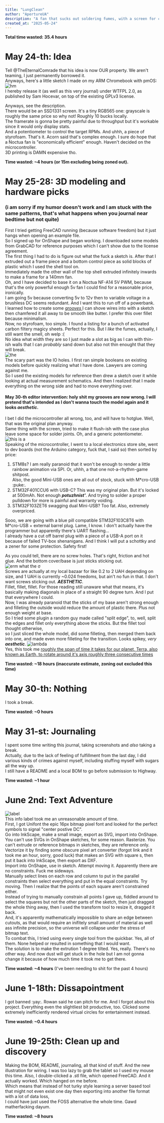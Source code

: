 ```yaml
---
title: "LungClean"
author: "ApertureUA"
description: "A fan that sucks out soldering fumes, with a screen for complexity points"
created_at: "2025-05-24"
---
```


**Total time wasted: 35.4 hours**

# May 24-th: Idea

Tell @TheEternalComrade that his idea is now OUR property. We aren't teaming, I just permanently borrowed it.  
Anyways, here's a little sketch I made on my ARM Chromebook with pmOS: ![hm](images/sketch.png)  
I hereby release it (as well as this very journal) under WTFPL 2.0, as published by Sam Hocevar, on top of the existing GPLv3 license.

Anyways, see the description.  
There would be an SSD1331 screen. It's a tiny RGB565 one: grayscale is roughly the same price so why not! Roughly 10 bucks locally.  
The framerate is gonna be pretty painful due to throughput but it's workable since it would only display stats.  
And a potentiometer to control the target RPMs. And uhhh, a piece of styrofoam. That's it. Acorn said that's complex enough. 
I sure do hope that a Noctua fan is "economically efficient" enough. Haven't decided on the microcontroller.  
3D printing is DAMN expensive tho.

**Time wasted: ~4 hours (or 15m excluding being zoned out).**

# May 25-28: 3D modeling and hardware picks
### (i am sorry if my humor doesn't work and I am stuck with the same patterns, that's what happens when you journal near bedtime but not quite)
First I tried getting FreeCAD running (because software freedom) but it just hangs when opening an example file.  
So I signed up for OnShape and began working. I downloaded some models from GrabCAD for reference purposes which I can't show due to the license agreement.  
The first thing I had to do is figure out what the fuck a sketch is. After that I extruded out a frame piece and a bottom control piece as solid blocks of plastic which I used the shell tool on.  
Immediately made the other wall of the top shell extruded infinitely inwards to make a frame for a 140mm fan.  
Oh, and I have decided to base it on a Noctua NF-A14 5V PWM, because that's the only powerful enough 5v fan I could find for a reasonable price, ironically.  
I am going 5v because converting 5v to 12v then to variable voltage in a brushless DC seems redundant. And I want this to run off of a powerbank.  
I learned how to create some <u> *grooves* </u> I can shove wires into with a sketch then chamfered it all away to be smooth like butter. I prefer this over fillet because minimalism.  
Now, no styrofoam, too simple. I found a listing for a bunch of activated carbon filtery magicy sheets. Perfect for this. But I *like* the fumes, actually, I still want the smell, oh welp :(  
No idea what width they are so I just made a slot as big as I can with thin-ish walls that I can *probably* sand down but also not thin enought that they will break.  
![the](images/walls.png)  
The scary part was the IO holes. I first ran simple booleans on existing models before quickly realizing what I have done. Lawyers are coming against me.  
So I used the existing models for reference then drew a sketch over it while looking at actual measurement schematics. 
And then I realized that I made everything on the wrong side and had to move everything over.  
#### May 30-th editor intervention: holy shit my grooves are now wrong. I will pretend that's intended as I don't wanna touch the model again and it looks ***aesthetic***.  
I bet I did the microcontroller all wrong, too, and will have to hotglue. Well, that was the original plan anyway.  
Same thing with the screen, tried to make it flush-ish with the case plus leave some space for solder joints. Oh, and a generic potentiometer.  
![this is a](images/screen.png)  
Speaking of the microcontroller, I went to a local electronics store site, went to dev boards (not the Arduino category, fuck that, I said so) then sorted by price:

1. STM8s? I am really paranoid that it won't be enough to render a little rainbow animation via SPI. Or, uhhh, a that one not-a-rhythm-game shitpost.  
	Also, the good Mini-USB ones are all out of stock, stuck with M*cro-USB :puke:.
2. STM32F401CCU6 with USB-C? This was my original plan. But it's locked at 500mAh. Not enough ***potuzhnist'***. And trying to solder a proper pulldown for more is painful and warranty voiding.
3. STM32F103ZET6 swagging dual Mini-USB? Too fat. Also, extremely overpriced.

Sooo, we are going with a blue pill compatible STM32F103C8T6 with M*cro-USB + external barrel plug. Lame, I know. I don't actually have the programmer but apparently there's UART flashing...  
I already have a cut off barrel plug with a piece of a USB-A port on it because of failed TV-box shenanigans. And I think I will put a schottky and a zener for some protection. Safety first!

As you could tell, there are no screw holes. That's right, friction and hot glue. And the bottom cover/base is just sticks sticking out.  
![erm what the σ](images/base.png)  
Screws are actually at my local bazaar for like 0.2 to 2 UAH depending on size, and 1 UAH is currently ~0.024 freedoms, but ain't no fun in that. I don't want screws sticking out. ***AESTHETIC***.  
Fillet, fillet, fillet. For those reading still unaware what that means, it's basically making diagonals in place of a straight 90 degree turn. And I put that everywhere I could.  
Now, I was already paranoid that the sticks of my base aren't strong enough and filleting the outside would reduce the amount of plastic there. Plus not enough weight at base.  
So I tried some plugin a random guy made called "split edge", to, well, split the edges and fillet only everything above the sticks. But the fillet tool thought otherwise,  
so I just sliced the whole model, did some filleting, then merged them back into one, and made even more filleting for the transition. Looks spikey, *very* ***aesthetic***.
![lambda](images/spike.png)  
Yes, this took me [roughly the span of time it takes for our planet, Terra, also known as Earth, to rotate around it's axis roughly three consecutive times](https://hackclub.slack.com/files/U08SC2YN94H/F08VDLPF4L8/the_day_of_a_common_calendar_year_which_was_recommended_by_the_producer_of_a_certain_good_on_which_the_aforementioned_good_ceases_to_be_of_quality_that_would_guarantee_safe_human_consumption_without_unwanted_consequences_to_the_body__an_intention...webm)  

**Time wasted: ~18 hours (inaccurate estimate, zoning out excluded this time)**

# May 30-th: Nothing
I took a break.

**Time wasted: ~0 hours**

# May 31-st: Journaling
I spent some time writing this journal, taking screenshots and *also* taking a break.  
Actually, due to the lack of feeling of fulfillment from the last day, I did various kinds of crimes against myself, including stuffing myself with sugars all the way up.  
I still have a README and a local BOM to go before submission to Highway.

**Time wasted: ~1 hour**

# June 2nd: Text Adventure
![label](images/label.png)  
This info label took me an unreasonable amount of time.  
First, I got Unifont the epic 16px bitmap pixel font and looked for the perfect symbols to signal "center postive DC".  
Go into InkScape, make a small image, export as SVG, import into OnShape. You can't use SVGs in OnShape sketches, for some reason. Rasterize. You can't extrude or reference bitmaps in sketches, they are reference only.  
Vectorize it by finding some obscure pixel art converter (forgot link and it took me an hour, sorry, good luck) that makes an SVG with square <rect>s, then put it back into InkScape, then export as DXF.  
Import into OnShape, use in sketch. Attempt moving it. Apparently there are no constraints. Fuck me sideways.  
Manually select lines on each row and column to put in the parallel constraints then select everything and put in the equal constraints. Try moving. Then I realize that the points of each square aren't constrained either.  
Instead of trying to manually constrain all points I gave up, fiddled around to select the squares but not the other parts of the sketch, then just dragged the whole thing away, then I used the transform tool to resize it, dragged it back.  
And, it's apparently mathematically impossible to share an edge between cutouts, as that would require an inifitely small amount of material as well ass infinite precision, so the universe will collapse under the stress of bitmap text.  
To combat this, I tried using every single tool from the quickbar. Yes, all of them. None helped or resulted in something that I would want.  
The solution is to make the extrution 1 degree tilted. Yes, really. There's no other way. And now dust will get stuck in the hole but I am not gonna change it because of how much time it took me to get there.

**Time wasted: ~4 hours** (I've been needing to shit for the past 4 hours)

# June 1-18th: Dissapointment
I got banned :yay:. Rowan said he can pitch for me. And I forgot about this project. Everything even the slightliest bit productive, too. Clicked some extremely inefficiently rendered virtual circles for entertainment instead.

**Time wasted: ~0.4 hours**
# June 19-25th: Clean up and discovery
Making the BOM, README, journaling, all that kind of stuff. And the new illustration for wiring. I was too lazy to grab the tablet so I used my mouse this time. 
Also, I double-clicked a .stl file, which opened FreeCAD. And it actually worked. Which hanged on me before.  
Which means that instead of hot turky style learning a server based tool that might not even exist one day then exporting into another file format with a lot of data loss,  
I could have just used the FOSS alternative the whole time. Gawd matherfacking dayum.  

**Time wasted: ~8 hours**
